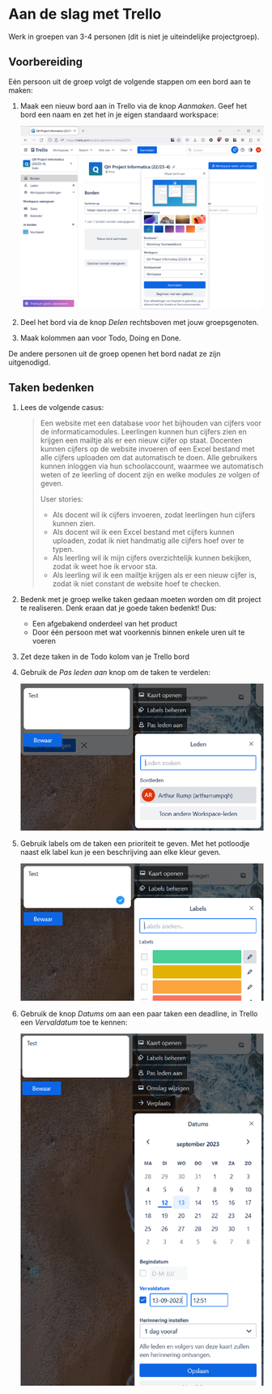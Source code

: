 # Aan de slag met Trello

Werk in groepen van 3-4 personen (dit is niet je uiteindelijke projectgroep).

## Voorbereiding

Eén persoon uit de groep volgt de volgende stappen om een bord aan te maken:

1. Maak een nieuw bord aan in Trello via de knop *Aanmaken*. Geef het bord een naam en zet het in je eigen standaard workspace:

   ![image-20230412103108557](assets/workshop_trello/image-20230412103108557.png)

2. Deel het bord via de knop *Delen* rechtsboven met jouw groepsgenoten.

3. Maak kolommen aan voor Todo, Doing en Done.

De andere personen uit de groep openen het bord nadat ze zijn uitgenodigd.

## Taken bedenken

1. Lees de volgende casus:

   > Een website met een database voor het bijhouden van cijfers voor de informaticamodules. Leerlingen kunnen hun cijfers zien en krijgen een mailtje als er een nieuw cijfer op staat. Docenten kunnen cijfers op de website invoeren of een Excel bestand met alle cijfers uploaden om dat automatisch te doen. Alle gebruikers kunnen inloggen via hun schoolaccount, waarmee we automatisch weten of ze leerling of docent zijn en welke modules ze volgen of geven.
   >
   > User stories:
   >
   > - Als docent wil ik cijfers invoeren, zodat leerlingen hun cijfers kunnen zien.
   > - Als docent wil ik een Excel bestand met cijfers kunnen uploaden, zodat ik niet handmatig alle cijfers hoef over te typen.
   > - Als leerling wil ik mijn cijfers overzichtelijk kunnen bekijken, zodat ik weet hoe ik ervoor sta.
   > - Als leerling wil ik een mailtje krijgen als er een nieuw cijfer is, zodat ik niet constant de website hoef te checken.

2. Bedenk met je groep welke taken gedaan moeten worden om dit project te realiseren. Denk eraan dat je goede taken bedenkt! Dus:
   - Een afgebakend onderdeel van het product
   - Door één persoon met wat voorkennis binnen enkele uren uit te voeren
3. Zet deze taken in de Todo kolom van je Trello bord
4. Gebruik de *Pas leden aan* knop om de taken te verdelen:

   ![Met de "Pas leden aan" knop kun je een taak aan een persoon toewijzen.](assets/workshop_trello/image-20230912124935412.png)

5. Gebruik labels om de taken een prioriteit te geven. Met het potloodje naast elk label kun je een beschrijving aan elke kleur geven.

   ![Labels kun je gebruiken om een prioriteit aan taken te geven.](assets/workshop_trello/image-20230912125103125.png)

6. Gebruik de knop *Datums* om aan een paar taken een deadline, in Trello een *Vervaldatum* toe te kennen:

   ![Met de vervaldatum kun je een deadline maken.](assets/workshop_trello/image-20230912125219545.png)